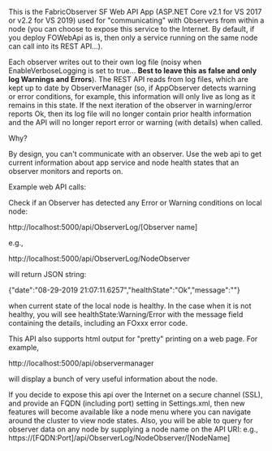 This is the FabricObserver SF Web API App (ASP.NET Core v2.1 for VS 2017 or v2.2 for VS 2019) used for "communicating" with Observers from within a node (you can choose to expose this service to the Internet. By default, if you deploy FOWebApi as is, then only a service running on the same node can call into its REST API...). 

Each observer writes out to their own log file (noisy when EnableVerboseLogging is set to true... **Best to leave this as false and only log Warnings and Errors**). The REST API reads from log files, which are kept up to date by ObserverManager (so, if AppObserver detects warning or error conditions, for example, this information will only live as long as it remains in this state. If the next iteration of the observer in warning/error reports Ok, then its log file will no longer contain prior health information and the API will no longer report error or warning (with details) when called. 

Why?  

By design, you can't communicate with an observer. Use the web api to get current information about app service and node health states that an observer monitors and reports on.


Example web API calls:

Check if an Observer has detected any Error or Warning conditions on local node:  

http://localhost:5000/api/ObserverLog/[Observer name]

e.g., 

http://localhost:5000/api/ObserverLog/NodeObserver

will return JSON string:

{"date":"08-29-2019 21:07:11.6257","healthState":"Ok","message":""} 

when current state of the local node is healthy. In the case when it is not healthy, you will see healthState:Warning/Error with the message field containing the details, including an FOxxx error code.

This API also supports html output for "pretty" printing on a web page. For example, 

http://localhost:5000/api/observermanager

will display a bunch of very useful information about the node. 

If you decide to expose this api over the Internet on a secure channel (SSL), and provide an FQDN (including port) setting in Settings.xml, then new features will become available like a node menu where you can navigate around the cluster to view node states. Also, you will be able to query for observer data on any node by supplying a node name on the API URI: e.g., https://[FQDN:Port]/api/ObserverLog/NodeObserver/[NodeName]


